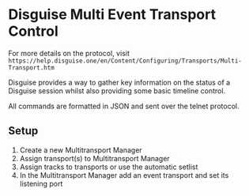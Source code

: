 # Disguise Multi Event Transport Control

For more details on the protocol, visit `https://help.disguise.one/en/Content/Configuring/Transports/Multi-Transport.htm`

Disguise provides a way to gather key information on the status of a Disguise session whilst also providing some basic timeline control.

All commands are formatted in JSON and sent over the telnet protocol.

## Setup

1. Create a new Multitransport Manager
2. Assign transport(s) to Multitransport Manager
3. Assign tracks to transports or use the automatic setlist
4. In the Multitransport Manager add an event transport and set its listening port
